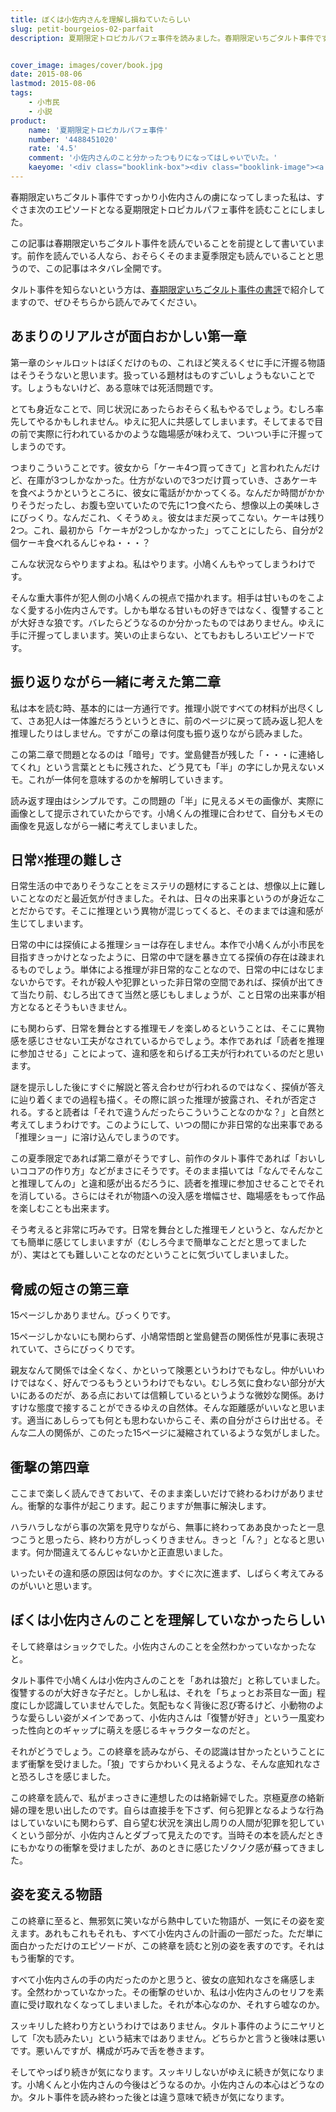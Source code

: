 ```yaml
---
title: ぼくは小佐内さんを理解し損ねていたらしい
slug: petit-bourgeios-02-parfait
description: 夏期限定トロピカルパフェ事件を読みました。春期限定いちごタルト事件ですっかり小佐内さんの虜になってしまったからです。タルト事件を読んでいない人は、ぜひそちらから。ネタバレ注意。1巻の比ではないびっくりな展開が待っています。


cover_image: images/cover/book.jpg
date: 2015-08-06
lastmod: 2015-08-06
tags: 
    - 小市民
    - 小説
product:
    name: '夏期限定トロピカルパフェ事件'
    number: '4488451020'
    rate: '4.5'
    comment: '小佐内さんのこと分かったつもりになってはしゃいでいた。'
    kaeyome: '<div class="booklink-box"><div class="booklink-image"><a href="http://www.amazon.co.jp/exec/obidos/asin/4488451020/illusionspace-22/" target="_blank" ><img src="http://ecx.images-amazon.com/images/I/5149AFG4EPL._SL160_.jpg" style="border: none;" /></a></div><div class="booklink-info"><div class="booklink-name"><a href="http://www.amazon.co.jp/exec/obidos/asin/4488451020/illusionspace-22/" target="_blank" >夏期限定トロピカルパフェ事件 (創元推理文庫)</a><div class="booklink-powered-date">posted with <a href="http://yomereba.com" rel="nofollow" target="_blank">ヨメレバ</a></div></div><div class="booklink-detail">米澤 穂信 東京創元社 2006-04-11    </div><div class="booklink-link2"><div class="shoplinkamazon"><a href="http://www.amazon.co.jp/exec/obidos/asin/4488451020/illusionspace-22/" target="_blank" >Amazon</a></div><div class="shoplinkkindle"><a href="http://www.amazon.co.jp/exec/obidos/ASIN/B007RI8CIU/illusionspace-22/" target="_blank" >Kindle</a></div><div class="shoplinkrakuten"><a href="http://hb.afl.rakuten.co.jp/hgc/11acbc01.369b1bf6.11acbc02.cabf9fe9/?pc=http%3A%2F%2Fbooks.rakuten.co.jp%2Frb%2F3988524%2F%3Fscid%3Daf_ich_link_urltxt%26m%3Dhttp%3A%2F%2Fm.rakuten.co.jp%2Fev%2Fbook%2F" target="_blank" >楽天ブックス</a></div>                  	  <div class="shoplinkkino"><a href="http://ck.jp.ap.valuecommerce.com/servlet/referral?sid=3085416&pid=882196163&vc_url=http%3A%2F%2Fwww.kinokuniya.co.jp%2Ff%2Fdsg-01-9784488451028" target="_blank" >紀伊國屋書店<img src="http://ad.jp.ap.valuecommerce.com/servlet/gifbanner?sid=3085416&pid=882196163" height="1" width="1" border="0"></a></div>	  	  	</div></div><div class="booklink-footer"></div></div>'
---
```


春期限定いちごタルト事件ですっかり小佐内さんの虜になってしまった私は、すぐさま次のエピソードとなる夏期限定トロピカルパフェ事件を読むことにしました。

この記事は春期限定いちごタルト事件を読んでいることを前提として書いています。前作を読んでいる人なら、おそらくそのまま夏季限定も読んでいることと思うので、この記事はネタバレ全開です。

タルト事件を知らないという方は、<a href="https://wantit.gcreate.jp/petit_bourgeios_01_ichigo/">春期限定いちごタルト事件の書評</a>で紹介してますので、ぜひそちらから読んでみてください。


## あまりのリアルさが面白おかしい第一章


第一章のシャルロットはぼくだけのもの、これほど笑えるくせに手に汗握る物語はそうそうないと思います。扱っている題材はものすごいしょうもないことです。しょうもないけど、ある意味では死活問題です。

とても身近なことで、同じ状況にあったらおそらく私もやるでしょう。むしろ率先してやるかもしれません。ゆえに犯人に共感してしまいます。そしてまるで目の前で実際に行われているかのような臨場感が味わえて、ついつい手に汗握ってしまうのです。

つまりこういうことです。彼女から「ケーキ4つ買ってきて」と言われたんだけど、在庫が3つしかなかった。仕方がないので3つだけ買っていき、さあケーキを食べようかというところに、彼女に電話がかかってくる。なんだか時間がかかりそうだったし、お腹も空いていたので先に1つ食べたら、想像以上の美味しさにびっくり。なんだこれ、くそうめぇ。彼女はまだ戻ってこない。ケーキは残り2つ。これ、最初から「ケーキが2つしかなかった」ってことにしたら、自分が2個ケーキ食べれるんじゃね・・・？

こんな状況ならやりますよね。私はやります。小鳩くんもやってしまうわけです。

そんな重大事件が犯人側の小鳩くんの視点で描かれます。相手は甘いものをこよなく愛する小佐内さんです。しかも単なる甘いもの好きではなく、復讐することが大好きな狼です。バレたらどうなるのか分かったものではありません。ゆえに手に汗握ってしまいます。笑いの止まらない、とてもおもしろいエピソードです。


## 振り返りながら一緒に考えた第二章


私は本を読む時、基本的には一方通行です。推理小説ですべての材料が出尽くして、さあ犯人は一体誰だろうというときに、前のページに戻って読み返し犯人を推理したりはしません。ですがこの章は何度も振り返りながら読みました。

この第二章で問題となるのは「暗号」です。堂島健吾が残した「・・・に連絡してくれ」という言葉とともに残された、どう見ても「半」の字にしか見えないメモ。これが一体何を意味するのかを解明していきます。

読み返す理由はシンプルです。この問題の「半」に見えるメモの画像が、実際に画像として提示されていたからです。小鳩くんの推理に合わせて、自分もメモの画像を見返しながら一緒に考えてしまいました。


## 日常☓推理の難しさ


日常生活の中でありそうなことをミステリの題材にすることは、想像以上に難しいことなのだと最近気が付きました。それは、日々の出来事というのが身近なことだからです。そこに推理という異物が混じってくると、そのままでは違和感が生じてしまいます。

日常の中には探偵による推理ショーは存在しません。本作で小鳩くんが小市民を目指すきっかけとなったように、日常の中で謎を暴き立てる探偵の存在は疎まれるものでしょう。単体による推理が非日常的なことなので、日常の中にはなじまないからです。それが殺人や犯罪といった非日常の空間であれば、探偵が出てきて当たり前、むしろ出てきて当然と感じもしましょうが、こと日常の出来事が相方となるとそうもいきません。

にも関わらず、日常を舞台とする推理モノを楽しめるということは、そこに異物感を感じさせない工夫がなされているからでしょう。本作であれば「読者を推理に参加させる」ことによって、違和感を和らげる工夫が行われているのだと思います。

謎を提示しした後にすぐに解説と答え合わせが行われるのではなく、探偵が答えに辿り着くまでの過程も描く。その際に誤った推理が披露され、それが否定される。すると読者は「それで違うんだったらこういうことなのかな？」と自然と考えてしまうわけです。このようにして、いつの間にか非日常的な出来事である「推理ショー」に溶け込んでしまうのです。

この夏季限定であれば第二章がそうですし、前作のタルト事件であれば「おいしいココアの作り方」などがまさにそうです。そのまま描いては「なんでそんなこと推理してんの」と違和感が出るだろうに、読者を推理に参加させることでそれを消している。さらにはそれが物語への没入感を増幅させ、臨場感をもって作品を楽しむことも出来ます。

そう考えると非常に巧みです。日常を舞台とした推理モノというと、なんだかとても簡単に感じてしまいますが（むしろ今まで簡単なことだと思ってましたが）、実はとても難しいことなのだということに気づいてしまいました。


## 脅威の短さの第三章


15ページしかありません。びっくりです。

15ページしかないにも関わらず、小鳩常悟朗と堂島健吾の関係性が見事に表現されていて、さらにびっくりです。

親友なんて関係では全くなく、かといって険悪というわけでもなし。仲がいいわけではなく、好んでつるもうというわけでもない。むしろ気に食わない部分が大いにあるのだが、ある点においては信頼しているというような微妙な関係。あけすけな態度で接することができるゆえの自然体。そんな距離感がいいなと思います。適当にあしらっても何とも思わないからこそ、素の自分がさらけ出せる。そんな二人の関係が、このたった15ページに凝縮されているような気がしました。


## 衝撃の第四章


ここまで楽しく読んできておいて、そのまま楽しいだけで終わるわけがありません。衝撃的な事件が起こります。起こりますが無事に解決します。

ハラハラしながら事の次第を見守りながら、無事に終わってああ良かったと一息つこうと思ったら、終わり方がしっくりきません。きっと「ん？」となると思います。何か間違えてるんじゃないかと正直思いました。

いったいその違和感の原因は何なのか。すぐに次に進まず、しばらく考えてみるのがいいと思います。


## ぼくは小佐内さんのことを理解していなかったらしい


そして終章はショックでした。小佐内さんのことを全然わかっていなかったなと。

タルト事件で小鳩くんは小佐内さんのことを「あれは狼だ」と称していました。復讐するのが大好きな子だと。しかし私は、それを「ちょっとお茶目な一面」程度にしか認識していませんでした。気配もなく背後に忍び寄るけど、小動物のような愛らしい姿がメインであって、小佐内さんは「復讐が好き」という一風変わった性向とのギャップに萌えを感じるキャラクターなのだと。

それがどうでしょう。この終章を読みながら、その認識は甘かったということにまず衝撃を受けました。「狼」ですらかわいく見えるような、そんな底知れなさと恐ろしさを感じました。

この終章を読んで、私がまっさきに連想したのは絡新婦でした。京極夏彦の絡新婦の理を思い出したのです。自らは直接手を下さず、何ら犯罪となるような行為はしていないにも関わらず、自ら望む状況を演出し周りの人間が犯罪を犯していくという部分が、小佐内さんとダブって見えたのです。当時その本を読んだときにもかなりの衝撃を受けましたが、あのときに感じたゾクゾク感が蘇ってきました。


## 姿を変える物語


この終章に至ると、無邪気に笑いながら熱中していた物語が、一気にその姿を変えます。あれもこれもそれも、すべて小佐内さんの計画の一部だった。ただ単に面白かっただけのエピソードが、この終章を読むと別の姿を表すのです。それはもう衝撃的です。

すべて小佐内さんの手の内だったのかと思うと、彼女の底知れなさを痛感します。全然わかっていなかった。その衝撃のせいか、私は小佐内さんのセリフを素直に受け取れなくなってしまいました。それが本心なのか、それすら嘘なのか。

スッキリした終わり方というわけではありません。タルト事件のようにニヤリとして「次も読みたい」という結末ではありません。どちらかと言うと後味は悪いです。悪いんですが、構成が巧みで舌を巻きます。

そしてやっぱり続きが気になります。スッキリしないがゆえに続きが気になります。小鳩くんと小佐内さんの今後はどうなるのか。小佐内さんの本心はどうなのか。タルト事件を読み終わった後とは違う意味で続きが気になります。


  
